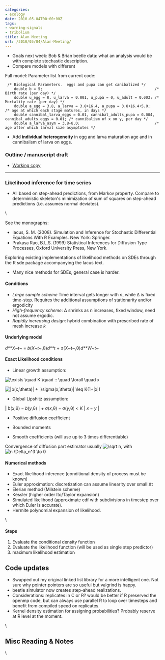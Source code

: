 ```yaml
---
categories:
- ecology
date: 2010-05-04T00:00:00Z
tags:
- warning-signals
- tribolium
title: Alan Meeting
url: /2010/05/04/Alan-Meeting/
---
```


-   Goals next week: Bob & Brian beetle data: what an analysis would be
    with complete stochastic description.
-   Compare models with different

Full model: Parameter list from current code:

~~~~ {.de1}
 /* Biological Parameters.  eggs and pupa can get canibalized */
    double b = 5;                                                   /* Birth rate (per day) */
    double u_egg = 0, u_larva = 0.001, u_pupa = 0, u_adult = 0.003; /* Mortality rate (per day) */
    double a_egg = 3.8, a_larva = 3.8+16.4, a_pupa = 3.8+16.4+5.0;    /* age at which each stage matures, in days */
    double cannibal_larva_eggs = 0.01, cannibal_adults_pupa = 0.004, cannibal_adults_eggs = 0.01; /* cannibalism of x on y, per day */
    double a_larva_asym = 3.8+8.0;                                  /* age after which larval size asymptotes */
~~~~

-   Add **individual heterogeneity** in egg and larva maturation age and
    in cannibalism of larva on eggs.

### Outline / manuscript draft

-   [Working
    copy](http://docs.google.com/Doc?docid=0AR6sK_1tc7DZZGdmYnQyZzVfOTI5ams5NnRjMw&hl=en "http://docs.google.com/Doc?docid=0AR6sK_1tc7DZZGdmYnQyZzVfOTI5ams5NnRjMw&hl=en")


------------------------------

### Likelihood inference for time series

-   All based on step-ahead predictions, from Markov property. Compare
    to deterministic skeleton's minimization of sum of squares on
    step-ahead predictions (i.e. assumes normal deviates).

\

See the monographs:

-   Iacus, S. M. (2008). Simulation and Inference for Stochastic
    Differential Equations With R Examples. New York: Springer.
-   Prakasa Rao, B.L.S. (1999) Statistical Inferences for Diffusion Type
    Processes, Oxford University Press, New York.

Exploring existing implementations of likelihood methods on SDEs through
the R sde package accompanying the Iacus text.

-   Many nice methods for SDEs, general case is harder.

#### Conditions

-   *Large sample scheme* Time interval gets longer with *n*, while Δ is
    fixed time-step. Requires the additional assumptions of stationarity
    and/or ergodicity
-   *High-frequency scheme*: Δ shrinks as n increases, fixed window,
    need not assume ergodic.
-   *Rapidly increasing design*: hybrid combination with prescribed rate
    of mesh increase *k*

#### Underlying model

*d**X*~*t*~ = *b*(*X*~*t*~,θ)*d**t* + σ(*X*~*t*~,θ)*d**W*~*t*~

#### Exact Likelihood conditions

-   Linear growth assumption:

![ \\exists \\quad K \\quad :: \\quad \\forall \\quad x
](http://openwetware.org/images/math/f/0/f/f0fa18eefeb2fe80bd3f95ed6c6074a4.png)

![ |b(x,\\theta)| + |\\sigma(x,\\theta)| \\leq K(1+|x|)
](http://openwetware.org/images/math/2/2/8/228467066aa1ebca79a987e2b36fecb4.png)

-   Global Lipshitz assumption:

| *b*(*x*,θ) − *b*(*y*,θ) | + σ(*x*,θ) − σ(*y*,θ) < *K* | *x* − *y* |

-   Positive diffusion coefficient

-   Bounded moments

-   Smooth coefficients (will use up to 3 times differentiable)

Convergence of diffusion part estimator usually ![ \\sqrt n
](http://openwetware.org/images/math/3/3/f/33f89d8758a725273b6b80612bb65276.png),
with ![ n \\Delta\_n\^3 \\to 0
](http://openwetware.org/images/math/4/3/2/432462b0b23ad64c9a1b29f761adb36f.png)

#### Numerical methods

-   Exact likelihood inference (conditional density of process must be
    known)
-   Euler approximation: discretization can assume linearity over small
    Δt
-   Elerian method (Milstein scheme)
-   Kessler (higher order Ito/Taylor expansion)
-   Simulated likelihood (approximate cdf with subdivisions in timestep
    over which Euler is accurate).
-   Hermite polynomial expansion of likelihood.

\

#### Steps

1.  Evaluate the conditional density function
2.  Evaluate the likelihood function (will be used as single step
    predictor)
3.  maximum likelihood estimation

Code updates
------------

-   Swapped out my original linked list library for a more intelligent
    one. Not sure why pointer pointers are so useful but valgrind is
    happy.
-   beetle simulator now creates step-ahead realizations.
-   Considerations: replicates in C or R? would be better if R preserved
    the openmp code, but can always use parallel R to loop over
    timesteps and benefit from compiled speed on replicates.
-   Kernel density estimation for assigning probabilities? Probably
    reserve at R level at the moment.

\

Misc Reading & Notes
--------------------

\

